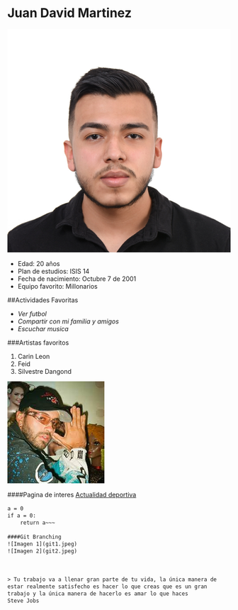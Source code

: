 # Juan David Martinez
![imagen](fotomia.png)
- Edad: 20 años
- Plan de estudios: ISIS 14
- Fecha de nacimiento: Octubre 7 de 2001
- Equipo favorito: Millonarios

##Actividades Favoritas
- *Ver futbol*
- *Compartir con mi familia y amigos*
- *Escuchar musica*

###Artistas favoritos
1. Carin Leon
2. Feid
3. Silvestre Dangond

![Imagen 3](ferxxo.jpg)

####Pagina de interes
[Actualidad deportiva](https://colombia.as.com/)

~~~
a = 0
if a = 0:
	return a~~~

####Git Branching
![Imagen 1](git1.jpeg)
![Imagen 2](git2.jpeg)



> Tu trabajo va a llenar gran parte de tu vida, la única manera de estar realmente satisfecho es hacer lo que creas que es un gran trabajo y la única manera de hacerlo es amar lo que haces
Steve Jobs